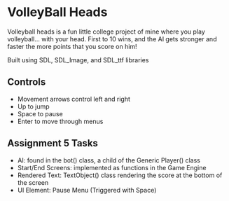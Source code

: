 # VolleyBall Heads

Volleyball heads is a fun little college project of mine where you play volleyball... with your head. First to 10 wins, and the AI gets stronger and faster the more points that you score on him! 

Built using SDL, SDL_Image, and SDL_ttf libraries

## Controls
 - Movement arrows control left and right
 - Up to jump
 - Space to pause
 - Enter to move through menus

## Assignment 5 Tasks
- AI: found in the bot() class, a child of the Generic Player() class
- Start/End Screens: implemented as functions in the Game Engine
- Rendered Text: TextObject() class rendering the score at the bottom of the screen
- UI Element: Pause Menu (Triggered with Space)

